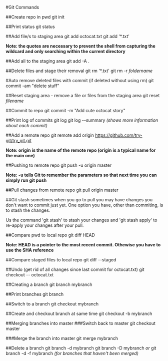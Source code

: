 #Git Commands

##Create repo in pwd
git init

##Print status
git status

##Add file/s to staging area
git add octocat.txt
git add '*.txt'

**Note: the quotes are necessary to prevent the shell from capturing the wildcard and only searching within the current directory**

##Add all to the staging area
git add -A .

##Delete files and stage their removal
git rm '*.txt'
git rm -r *foldername*

#Auto remove deleted files with commit (if deleted without using rm)
git commit -am "delete stuff"

##Reset staging area - remove a file or files from the staging area
git reset *filename*

##Commit to repo
git commit -m "Add cute octocat story"

##Print log of commits
git log
git log --summary *(shows more information about each commit)*


##Add a remote repo
git remote add origin https://github.com/try-git/try_git.git

**Note: origin is the name of the remote repo (origin is a typical name for the main one)**

##Pushing to remote repo
git push -u origin master

**Note: -u tells Git to remember the parameters so that next time you can simply run git push**

##Pull changes from remote repo
git pull origin master

##Git stash
sometimes when you go to pull you may have changes you don't want to commit just yet. One option you have, other than commiting, is to stash the changes.

Us the command 'git stash' to stash your changes and 'git stash apply' to re-apply your changes after your pull.

##Compare pwd to local repo
git diff HEAD

**Note: HEAD is a pointer to the most recent commit. Othewise you have to use the SHA reference**

##Compare staged files to local repo
git diff --staged

##Undo (get rid of all changes since last commit for octocat.txt)
git checkout -- octocat.txt

##Creating a branch
git branch mybranch

##Print branches
git branch

##Switch to a branch
git checkout mybranch

##Create and checkout branch at same time
git checkout -b mybranch

##Merging branches into master
###Switch back to master
git checkout master

###Merge the branch into master
git merge mybranch

##Delete a branch
git branch -d mybranch
git branch -D mybranch *or* git branch -d -f mybranch  *(for branches that haven't been merged)*

